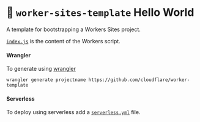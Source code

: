 # 👷 `worker-sites-template` Hello World

A template for bootstrapping a Workers Sites project.

[`index.js`](https://github.com/cloudflare/worker-sites-template/blob/master/index.js) is the content of the Workers script.

#### Wrangler

To generate using [wrangler](https://github.com/cloudflare/wrangler)

```
wrangler generate projectname https://github.com/cloudflare/worker-template
```

#### Serverless

To deploy using serverless add a [`serverless.yml`](https://serverless.com/framework/docs/providers/cloudflare/) file.
